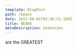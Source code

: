 ```yaml
---
template: BlogPost
path: /beans
date: 2021-08-01T02:36:53.189Z
title: BEANS
metaDescription: beannnies
---
```


are the GREATEST

